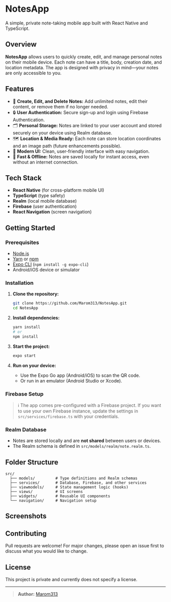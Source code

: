 # NotesApp

A simple, private note-taking mobile app built with React Native and TypeScript.

## Overview

**NotesApp** allows users to quickly create, edit, and manage personal notes on their mobile device. Each note can have a title, body, creation date, and location metadata. The app is designed with privacy in mind—your notes are only accessible to you.

## Features

- 📒 **Create, Edit, and Delete Notes:** Add unlimited notes, edit their content, or remove them if no longer needed.
- 🔒 **User Authentication:** Secure sign-up and login using Firebase Authentication.
- 🗂️ **Personal Storage:** Notes are linked to your user account and stored securely on your device using Realm database.
- 🗺️ **Location & Media Ready:** Each note can store location coordinates and an image path (future enhancements possible).
- 🧭 **Modern UI:** Clean, user-friendly interface with easy navigation.
- 🔄 **Fast & Offline:** Notes are saved locally for instant access, even without an internet connection.

## Tech Stack

- **React Native** (for cross-platform mobile UI)
- **TypeScript** (type safety)
- **Realm** (local mobile database)
- **Firebase** (user authentication)
- **React Navigation** (screen navigation)

## Getting Started

### Prerequisites

- [Node.js](https://nodejs.org/)
- [Yarn](https://yarnpkg.com/) or [npm](https://www.npmjs.com/)
- [Expo CLI](https://docs.expo.dev/get-started/installation/) (`npm install -g expo-cli`)
- Android/iOS device or simulator

### Installation

1. **Clone the repository:**
   ```sh
   git clone https://github.com/Marom313/NotesApp.git
   cd NotesApp
   ```

2. **Install dependencies:**
   ```sh
   yarn install
   # or
   npm install
   ```

3. **Start the project:**
   ```sh
   expo start
   ```

4. **Run on your device:**
   - Use the Expo Go app (Android/iOS) to scan the QR code.
   - Or run in an emulator (Android Studio or Xcode).

### Firebase Setup

> ℹ️ The app comes pre-configured with a Firebase project. If you want to use your own Firebase instance, update the settings in `src/services/firebase.ts` with your credentials.

### Realm Database

- Notes are stored locally and are **not shared** between users or devices.
- The Realm schema is defined in `src/models/realm/note.realm.ts`.

## Folder Structure

```
src/
  ├── models/         # Type definitions and Realm schemas
  ├── services/       # Database, Firebase, and other services
  ├── viewmodels/     # State management logic (hooks)
  ├── views/          # UI screens
  ├── widgets/        # Reusable UI components
  └── navigation/     # Navigation setup
```

## Screenshots

<!-- (Add screenshots of the main screen and note editor here) -->

## Contributing

Pull requests are welcome! For major changes, please open an issue first to discuss what you would like to change.

## License

This project is private and currently does not specify a license.

---

> **Author:** [Marom313](https://github.com/Marom313)
